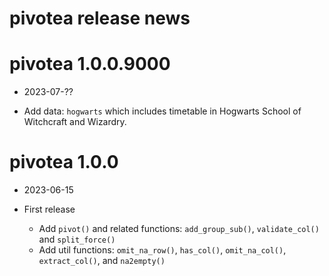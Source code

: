 # pivotea release news

# pivotea 1.0.0.9000

* 2023-07-??

* Add data: `hogwarts` which includes timetable in Hogwarts School of Witchcraft and Wizardry. 

# pivotea 1.0.0

* 2023-06-15

* First release
    * Add `pivot()` and related functions: `add_group_sub()`, `validate_col()` and `split_force()`
    * Add util functions: `omit_na_row()`, `has_col()`, `omit_na_col()`, `extract_col()`, and `na2empty()`
